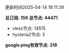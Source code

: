 更新时间2025-04-14 18:11:39

**总订阅: 159**
**总节点: 44471**
- vless节点: 14515
- hysteria2节点: 5

**google ping有效节点: 318**
